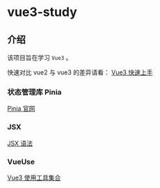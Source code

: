 <!--
 * @Date: 2022-01-21 16:09:25
 * @LastEditors: wenfujie
 * @LastEditTime: 2022-02-09 10:11:11
 * @FilePath: /vue3-study/README.md
-->

# vue3-study

## 介绍

该项目旨在学习 `Vue3` 。

快速对比 vue2 与 vue3 的差异请看： [Vue3 快速上手](https://github.com/wenfujie/document-library/blob/master/articles/Vue/Vue3%E5%BF%AB%E9%80%9F%E4%B8%8A%E6%89%8B.md)

### 状态管理库 Pinia

[Pinia 官网](https://pinia.vuejs.org/)

### JSX

[JSX 语法](https://github.com/wenfujie/document-library/blob/master/articles/Vue/Vue3%E5%BF%AB%E9%80%9F%E4%B8%8A%E6%89%8B.md#jsx)

### VueUse

[Vue3 使用工具集合](https://vueuse.org/)
